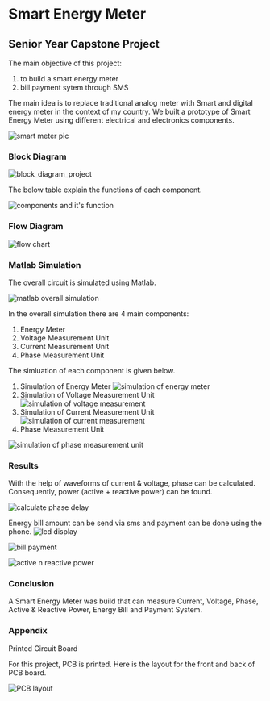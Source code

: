 # Smart Energy Meter

## Senior Year Capstone Project

The main objective of this project:
1. to build a smart energy meter
2. bill payment sytem through SMS

The main idea is to replace traditional analog meter with Smart and digital energy meter in the context of my country. We built a prototype of Smart Energy Meter using different electrical and electronics components. 

![smart meter pic](https://user-images.githubusercontent.com/48818645/208939709-1e1c02e6-4d4b-45ad-8446-d8b7dba3b6a6.PNG)



### Block Diagram 

![block_diagram_project](https://user-images.githubusercontent.com/48818645/208931637-4e3e5807-9cc0-4b1e-8f51-c8663334e52e.PNG)

The below table explain the functions of each component.

![components and it's function](https://user-images.githubusercontent.com/48818645/209007052-db5f6bd2-713e-4421-9eec-bfbcf63244ae.PNG)

### Flow Diagram

![flow chart](https://user-images.githubusercontent.com/48818645/208939386-1b048c56-4c55-44c3-bbc7-5493dc509829.PNG)


### Matlab Simulation
The overall circuit is simulated using Matlab.

![matlab overall simulation](https://user-images.githubusercontent.com/48818645/208956823-da87e8a6-b447-483b-ac21-3f51e84ea4a3.PNG)

In the overall simulation there are 4 main components:
1. Energy Meter
2. Voltage Measurement Unit
3. Current Measurement Unit
4. Phase Measurement Unit

The simluation of each component is given below.
1. Simulation of Energy Meter
![simulation of energy meter](https://user-images.githubusercontent.com/48818645/208958539-ffa435fb-dd6b-4ce1-8bdc-54a0101ac91d.PNG)
2. Simulation of Voltage Measurement Unit
![simulation of voltage measurement](https://user-images.githubusercontent.com/48818645/208959880-8790d833-7e03-4e14-b11f-5f0aff692262.PNG)
3. Simulation of Current Measurement Unit
![simulation of current measurement](https://user-images.githubusercontent.com/48818645/208965390-d9e653f8-bb05-4a31-ae9f-7153d899e460.PNG)
4. Phase Measurement Unit

 ![simulation of phase measurement unit](https://user-images.githubusercontent.com/48818645/208966403-8199a38e-a39a-4fad-b1fe-236cfec5f2f0.PNG)

### Results 

With the help of waveforms of current & voltage, phase can be calculated. Consequently, power (active + reactive power) can be found. 

![calculate phase delay](https://user-images.githubusercontent.com/48818645/208974386-4b87bbc5-993e-4dbc-a64c-523bee8f5c0c.PNG)

Energy bill amount can be send via sms and payment can be done using the phone.
![lcd display](https://user-images.githubusercontent.com/48818645/208974835-891a6113-a2f9-4350-8857-81068a97e2c0.jpg)

![bill payment](https://user-images.githubusercontent.com/48818645/208975297-571ca02b-00fa-48c3-bf13-6e11a6514cbb.PNG)

![active n reactive power](https://user-images.githubusercontent.com/48818645/208976557-57a0a860-73fc-403a-a55e-919045559d47.PNG)

### Conclusion
A Smart Energy Meter was build that can measure Current, Voltage, Phase, Active & Reactive Power, Energy Bill and Payment System. 

 ### Appendix
 
 Printed Circuit Board
 
 For this project, PCB is printed. Here is the layout for the front and back of PCB board.
 
 ![PCB layout](https://user-images.githubusercontent.com/48818645/209006094-bc67b6b3-3a41-4d40-a9a0-edf0a8aee79a.PNG)

 
